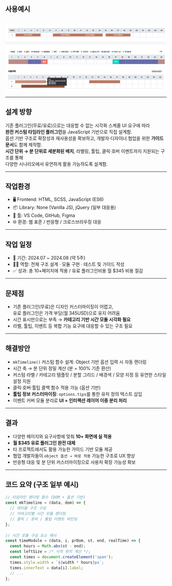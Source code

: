 ## 사용예시
<br>
<img src="../../portfolioImages/pug1.png">
<img src="../../portfolioImages/pug2.png">

---

## 설계 방향  
기존 플러그인(무료/유료)으로는 대응할 수 없는 시각화 스케줄 UI 요구에 따라  
**완전 커스텀 타임라인 플러그인**을 JavaScript 기반으로 직접 설계함.  
옵션 기반 구조로 확장성과 재사용성을 확보하고, 개발자·디자이너 협업을 위한 **가이드 문서**도 함께 제작함.  
**시간 단위 → 분 단위로 세분화된 배치**, 라벨링, 툴팁, 클릭·호버 이벤트까지 지원되는 구조를 통해  
다양한 시나리오에서 유연하게 활용 가능하도록 설계함.

---

## 작업환경  

- 🖥 Frontend: HTML, SCSS, JavaScript (ES6)  
- 📦 Library: None (Vanilla JS), jQuery (일부 대응용)
- 🧰 툴: VS Code, GitHub, Figma  
- 🌐 환경: 웹 표준 / 반응형 / 크로스브라우징 대응

---

## 작업 일정  
- 📅 기간: 2024.07 ~ 2024.08 (약 5주)  
- 👩‍💻 역할: 전체 구조 설계 · 모듈 구현 · 테스트 및 가이드 작성
- ✅ 성과: 총 10+페이지에 적용 / 유료 플러그인비용 월 $345 비용 절감

---

## 문제점  
- 기존 플러그인(무료)은 디자인 커스터마이징이 어렵고,  
  유료 플러그인은 가격 부담(월 345USD)으로 유지 어려움  
- 시간 표시만으로는 부족 → **카테고리 기반 시간 모듈 시각화 필요**  
- 라벨, 툴팁, 이벤트 등 복합 기능 요구에 대응할 수 있는 구조 필요

---

## 해결방안  
- `mkTimeline()` 커스텀 함수 설계: Object 기반 옵션 입력 시 자동 렌더링  
- 시간 축 → 분 단위 정밀 계산 (분 = 100% 기준 환산)  
- 커스텀 라벨 / 카테고리 템플릿 / 분할 그리드 / 배경색 / 모양 지정 등 유연한 스타일 설정 지원  
- 클릭·호버·툴팁 콜백 함수 적용 가능 (옵션 기반)  
- **툴팁 정보 커스터마이징**: `options.tips`를 통한 유저 정의 텍스트 삽입  
- 이벤트 커버 모듈 분리로 **UI + 인터랙션 레이어 이중 분리 처리**

---

## 결과  
- 다양한 페이지와 요구사항에 맞춰 **10+ 화면에 실 적용**  
- **월 $345 유료 플러그인 완전 대체**  
- 타 프로젝트에서도 활용 가능한 가이드 기반 모듈 제공  
- 협업 개발자들이 `object 옵션 → 바로 적용` 가능한 구조로 UX 향상  
- 반응형 대응 및 분 단위 커스터마이징으로 사용처 확장 가능성 확보

---

## 코드 요약 (구조 일부 예시)

```javascript
// 타임라인 렌더링 함수 (DOM + 옵션 기반)
const mkTimeline = (data, dom) => {
  // 테이블 구조 구성
  // 카테고리별 시간 모듈 렌더링
  // 클릭 / 호버 / 툴팁 이벤트 바인딩
};

// 시간 모듈 구성 요소 예시
const timeModule = (data, i, prDom, st, end, realTime) => {
  const hours = Math.abs(st - end);
  const leftSize = /* 시작 위치 계산 */;
  const times = document.createElement('span');
  times.style.width = `${width * hours}px`;
  times.innerText = data[i].label;
  // ...
};
```